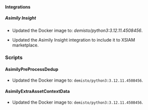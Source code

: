 
#### Integrations

##### Asimily Insight
- Updated the Docker image to: *demisto/python3:3.12.11.4508456*.

- Updated the Asimily Insight integration to include it to XSIAM marketplace.

### Scripts
#### AsimilyPreProcessDedup
- Updated the Docker image to: `demisto/python3:3.12.11.4508456`.

#### AsimilyExtraAssetContextData
- Updated the Docker image to: `demisto/python3:3.12.11.4508456`.
